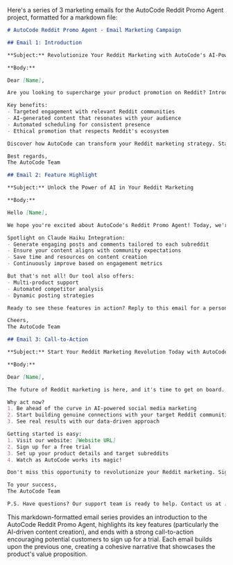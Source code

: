 Here's a series of 3 marketing emails for the AutoCode Reddit Promo Agent project, formatted for a markdown file:

```markdown
# AutoCode Reddit Promo Agent - Email Marketing Campaign

## Email 1: Introduction

**Subject:** Revolutionize Your Reddit Marketing with AutoCode's AI-Powered Promo Agent

**Body:**

Dear [Name],

Are you looking to supercharge your product promotion on Reddit? Introducing AutoCode's Reddit Promo Agent - an innovative, AI-driven tool designed to elevate your marketing game on one of the internet's most influential platforms.

Key benefits:
- Targeted engagement with relevant Reddit communities
- AI-generated content that resonates with your audience
- Automated scheduling for consistent presence
- Ethical promotion that respects Reddit's ecosystem

Discover how AutoCode can transform your Reddit marketing strategy. Stay tuned for more exciting features!

Best regards,
The AutoCode Team

## Email 2: Feature Highlight

**Subject:** Unlock the Power of AI in Your Reddit Marketing

**Body:**

Hello [Name],

We hope you're excited about AutoCode's Reddit Promo Agent! Today, we're diving deeper into one of its most powerful features: AI-driven content creation.

Spotlight on Claude Haiku Integration:
- Generate engaging posts and comments tailored to each subreddit
- Ensure your content aligns with community expectations
- Save time and resources on content creation
- Continuously improve based on engagement metrics

But that's not all! Our tool also offers:
- Multi-product support
- Automated competitor analysis
- Dynamic posting strategies

Ready to see these features in action? Reply to this email for a personalized demo.

Cheers,
The AutoCode Team

## Email 3: Call-to-Action

**Subject:** Start Your Reddit Marketing Revolution Today with AutoCode

**Body:**

Dear [Name],

The future of Reddit marketing is here, and it's time to get on board. AutoCode's Reddit Promo Agent is ready to transform your product promotion strategy.

Why act now?
1. Be ahead of the curve in AI-powered social media marketing
2. Start building genuine connections with your target Reddit communities
3. See real results with our data-driven approach

Getting started is easy:
1. Visit our website: [Website URL]
2. Sign up for a free trial
3. Set up your product details and target subreddits
4. Watch as AutoCode works its magic!

Don't miss this opportunity to revolutionize your Reddit marketing. Sign up now and receive a special 20% discount on your first month!

To your success,
The AutoCode Team

P.S. Have questions? Our support team is ready to help. Contact us at [support email].
```

This markdown-formatted email series provides an introduction to the AutoCode Reddit Promo Agent, highlights its key features (particularly the AI-driven content creation), and ends with a strong call-to-action encouraging potential customers to sign up for a trial. Each email builds upon the previous one, creating a cohesive narrative that showcases the product's value proposition.